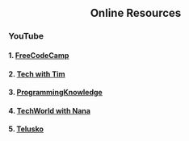 <h2 align="center"> Online Resources</h2>
<h3>YouTube</h3>
<h4>1. <a href="https://www.youtube.com/watch?v=YS4e4q9oBaU"> FreeCodeCamp</a></h4>
<h4>2. <a href="https://www.youtube.com/watch?v=75lJDVT1h0s&list=PLzMcBGfZo4-mtY_SE3HuzQJzuj4VlUG0q"> Tech with Tim</a></h4>
<h4>3. <a href="https://www.youtube.com/watch?v=3iuoQkQOx2w&list=PLS1QulWo1RIaRoN4vQQCYHWDuubEU8Vij"> ProgrammingKnowledge</a></h4>
<h4>4. <a href="https://www.youtube.com/watch?v=yyUHQIec83I"> TechWorld with Nana</a></h4>
<h4>5. <a href="https://www.youtube.com/watch?v=ty49_v1tV44"> Telusko</a></h4>

